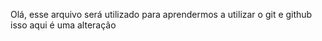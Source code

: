 Olá, esse arquivo será utilizado para aprendermos a utilizar o git e github
isso aqui é uma alteração